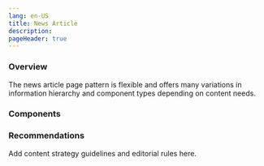 ```yaml
---
lang: en-US
title: News Article
description:
pageHeader: true
---
```


### Overview
The news article page pattern is flexible and offers many variations in information hierarchy and component types depending on content needs.

### Components
<PreviewImage :image="$withBase('/images/news-article.png')" :contents="[{ x: 0, y: 0, title: 'Header', text: 'News article header' }, { x: 0, y: 5, title: 'News article, case study, event banner', text: 'News article News article, case study, event banner' },{ x: 0, y: 15, title: 'Body copy', text: 'News article Body copy' }, { x: 0, y: 20, title: 'Media (body width)', text: 'News article Media (body width)'}, { title: 'Media (inline / body width)', text: 'Media (inline / body width)'}, { x: 0, y: 62, title: 'Featured card (large /body width)', text: 'News article Featured card (large /body width)'}, { x: 0, y: 68, title: 'Navigation card (inline / body width)', text: 'News article Navigation card (inline / body width)'}, { x: 0, y: 74, title: 'Container: Featured card full image (extra small / body width)', text: 'News article Container: Featured card full image (extra small / body width)'}, { x: 0, y: 82, title: 'Container: Editorial Card', text: 'News article Container: editorial card' }, { x: 0, y: 88, title: 'Secondary footer', text: 'News article secondary footer' }, { x: 0, y: 94, title: 'Global Footer', text: 'News article global footer' }]">
<template #code>
<CodeGroup>
  <CodeGroupItem title="HTML">

```html
```

  </CodeGroupItem>
</CodeGroup>
</template>
</PreviewImage>

### Recommendations
Add content strategy guidelines and editorial rules here.

